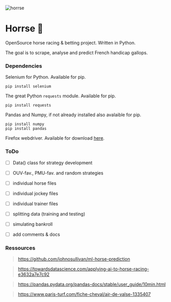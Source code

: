 ![horrse](https://cdn2.paris-turf.com/medias/_original/turf/CHEV/PHOTO/407/1335407_PHW_air_de_valse.jpg)

# Horrse :horse:

OpenSource horse racing &amp; betting project. Written in Python.

The goal is to scrape, analyse and predict French handicap gallops.

### Dependencies

Selenium for Python. Available for pip.
```
pip install selenium
```

The great Python `requests` module. Available for pip.
```
pip install requests
```

Pandas and Numpy, if not already installed also avalaible for pip.
```
pip install numpy
pip install pandas
```

Firefox webdriver. Available for download [here](https://github.com/mozilla/geckodriver/releases).

### ToDo

- [ ] Data() class for strategy development

- [ ] OUV-fav., PMU-fav. and random strategies

- [ ] individual horse files

- [ ] individual jockey files

- [ ] individual trainer files

- [ ] splitting data (training and testing)

- [ ] simulating bankroll

- [ ] add comments & docs

### Ressources

> https://github.com/johnosullivan/ml-horse-prediction

> https://towardsdatascience.com/applying-ai-to-horse-racing-e3632a7e7c92

> https://pandas.pydata.org/pandas-docs/stable/user_guide/10min.html

> https://www.paris-turf.com/fiche-cheval/air-de-valse-1335407
